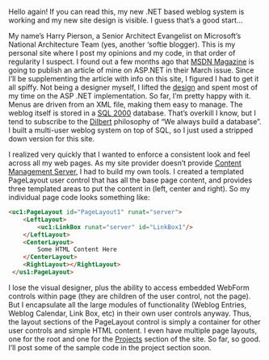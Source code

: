 Hello again! If you can read this, my new .NET based weblog system is
working and my new site design is visible. I guess that’s a good start…

My name’s Harry Pierson, a Senior Architect Evangelist on Microsoft’s
National Architecture Team (yes, another ‘softie blogger). This is my
personal site where I post my opinions and my code, in that order of
regularity I suspect. I found out a few months ago that [MSDN
Magazine](http://msdn.microsoft.com/msdnmag) is going to publish an
article of mine on ASP.NET in their March issue. Since I’ll be
supplementing the article with info on this site, I figured I had to get
it all spiffy. Not being a designer myself, I lifted the
[design](http://theme3.weblogger.com/) and spent most of my time on the
ASP .NET implementation. So far, I’m pretty happy with it. Menus are
driven from an XML file, making them easy to manage. The weblog itself
is stored in a [SQL 2000](http://microsoft.com/sql) database. That’s
overkill I know, but I tend to subscribe to the
[Dilbert](http://dilbert.com/) philosophy of “We always build a
database”. I built a multi-user weblog system on top of SQL, so I just
used a stripped down version for this site.

I realized very quickly that I wanted to enforce a consistent look and
feel across all my web pages. As my site provider doesn’t provide
[Content Management Server](http://microsoft.com/cmserver/), I had to
build my own tools. I created a templated PageLayout user control that
has all the base page content, and provides three templated areas to put
the content in (left, center and right). So my individual page code
looks something like:

```html
<uc1:PageLayout id="PageLayout1" runat="server">
    <LeftLayout>
        <uc1:LinkBox runat="server" id="LinkBox1"/>
    </LeftLayout>
    <CenterLayout>
        Some HTML Content Here
    </CenterLayout>
    <RightLayout></RightLayout>
 </us1:PageLayout>
```

I lose the visual designer, plus the ability to access embedded WebForm
controls within page (they are children of the user control, not the
page). But I encapsulate all the large modules of functionality (Weblog
Entries, Weblog Calendar, Link Box, etc) in their own user controls
anyway. Thus, the layout sections of the PageLayout control is simply a
container for other user controls and simple HTML content. I even have
multiple page layouts, one for the root and one for the
[Projects](projects.aspx) section of the site. So far, so good. I’ll
post some of the sample code in the project section soon.
